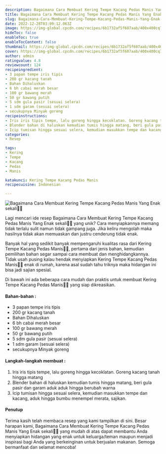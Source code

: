 ```yaml
---
description: Bagaimana Cara Membuat Kering Tempe Kacang Pedas Manis Yang Enak sekali"
title: Bagaimana Cara Membuat Kering Tempe Kacang Pedas Manis Yang Enak sekali
slug: Bagaimana-Cara-Membuat-Kering-Tempe-Kacang-Pedas-Manis-Yang-Enak-sekali
date: 2022-12-28T03:09:12.063Z
image: https://img-global.cpcdn.com/recipes/6b1732af5f607aab/400x400cq70/photo.jpg
hideToc: false
enableToc: true
enableTocContent: false
thumbnail: https://img-global.cpcdn.com/recipes/6b1732af5f607aab/400x400cq70/photo.jpg
cover: https://img-global.cpcdn.com/recipes/6b1732af5f607aab/400x400cq70/photo.jpg
author: admin
ratingvalue: 4.8
reviewcount: 124
recipeingredient:
- 3 papan tempe iris tipis
- 200 gr kacang tanah
- Bahan Dihaluskan
- 6 bh cabai merah besar
- 100 gr bawang merah
- 50 gr bawang putih
- 5 sdm gula pasir (sesuai selera)
- 1 sdm garam (sesuai selera)
- secukupnya Minyak goreng
recipeinstructions:
- Iris iris tipis tempe, lalu goreng hingga kecoklatan. Goreng kacang tanah hingga matang
- Blender bahan di haluskan kemudian tumis hingga matang, beri gula pasir dan garam aduk aduk hingga berubah warna
- Icip tumisan hingga sesuai selera, kemudian masukkan tempe dan kacang, aduk hingga bumbu menempel merata, sajikan.
categories:
- Resep

tags:
- Kering
- Tempe
- Kacang
- Pedas
- Manis

katakunci: Kering Tempe Kacang Pedas Manis
recipecuisine: Indonesian

---
```


![Bagaimana Cara Membuat Kering Tempe Kacang Pedas Manis Yang Enak sekali👩‍🍳](https://img-global.cpcdn.com/recipes/6b1732af5f607aab/400x400cq70/photo.jpg)

Lagi mencari ide resep Bagaimana Cara Membuat Kering Tempe Kacang Pedas Manis Yang Enak sekali👩‍🍳 yang unik? Cara menyiapkannya memang tidak terlalu sulit namun tidak gampang juga. Jika keliru mengolah maka hasilnya tidak akan memuaskan dan justru cenderung tidak enak.

Banyak hal yang sedikit banyak mempengaruhi kualitas rasa dari Kering Tempe Kacang Pedas Manis👩‍🍳, pertama dari jenis bahan, kemudian pemilihan bahan segar sampai cara membuat dan menghidangkannya. Tidak usah pusing kalau hendak menyiapkan Kering Tempe Kacang Pedas Manis👩‍🍳 enak di rumah, karena asal sudah tahu triknya maka hidangan ini bisa jadi sajian spesial.

Di bawah ini ada beberapa cara mudah dan praktis untuk membuat Kering Tempe Kacang Pedas Manis👩‍🍳 yang siap dikreasikan.

<!--inarticleads1-->

#### Bahan-bahan :

- 3 papan tempe iris tipis
- 200 gr kacang tanah
- Bahan Dihaluskan
- 6 bh cabai merah besar
- 100 gr bawang merah
- 50 gr bawang putih
- 5 sdm gula pasir (sesuai selera)
- 1 sdm garam (sesuai selera)
- secukupnya Minyak goreng

<!--inarticleads2-->

#### Langkah-langkah membuat :

1. Iris iris tipis tempe, lalu goreng hingga kecoklatan. Goreng kacang tanah hingga matang
1. Blender bahan di haluskan kemudian tumis hingga matang, beri gula pasir dan garam aduk aduk hingga berubah warna
1. Icip tumisan hingga sesuai selera, kemudian masukkan tempe dan kacang, aduk hingga bumbu menempel merata, sajikan.

#### Penutup

Terima kasih telah membaca resep yang kami tampilkan di sini. Besar harapan kami, Bagaimana Cara Membuat Kering Tempe Kacang Pedas Manis Yang Enak sekali👩‍🍳 yang mudah di atas dapat membantu Anda menyiapkan hidangan yang enak untuk keluarga/teman maupun menjadi inspirasi bagi Anda yang berkeinginan untuk berjualan makanan. Semoga bermanfaat dan selamat mencoba!